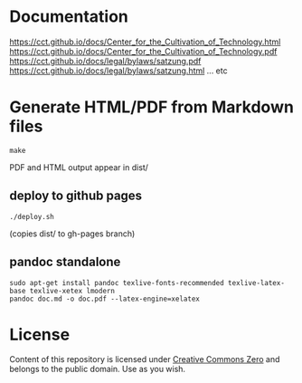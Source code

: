 # Documentation

<https://cct.github.io/docs/Center_for_the_Cultivation_of_Technology.html>
<https://cct.github.io/docs/Center_for_the_Cultivation_of_Technology.pdf>
<https://cct.github.io/docs/legal/bylaws/satzung.pdf>
<https://cct.github.io/docs/legal/bylaws/satzung.html>
... etc

# Generate HTML/PDF from Markdown files

```
make
```

PDF and HTML output appear in dist/

## deploy to github pages

```
./deploy.sh
```
(copies dist/ to gh-pages branch)

## pandoc standalone

```
sudo apt-get install pandoc texlive-fonts-recommended texlive-latex-base texlive-xetex lmodern
pandoc doc.md -o doc.pdf --latex-engine=xelatex
```

# License
 
Content of this repository is licensed under [Creative Commons Zero](https://creativecommons.org/publicdomain/zero/1.0/) and belongs to the public domain. Use as you wish.
